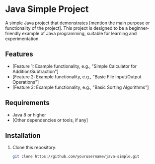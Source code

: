 # Java Simple Project

A simple Java project that demonstrates [mention the main purpose or functionality of the project]. This project is designed to be a beginner-friendly example of Java programming, suitable for learning and experimentation.

## Features

- [Feature 1: Example functionality, e.g., "Simple Calculator for Addition/Subtraction"]
- [Feature 2: Example functionality, e.g., "Basic File Input/Output Operations"]
- [Feature 3: Example functionality, e.g., "Basic Sorting Algorithms"]
  
## Requirements

- Java 8 or higher
- [Other dependencies or tools, if any]

## Installation

1. Clone this repository:
   ```bash
   git clone https://github.com/yourusername/java-simple.git
